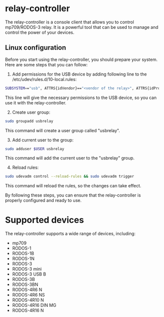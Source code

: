 # relay-controller
The relay-controller is a console client that allows you to control mp709/RODOS-3 relay. It is a powerful tool that can be used to manage and control the power of your devices.

## Linux configuration
Before you start using the relay-controller, you should prepare your system. Here are some steps that you can follow:

1. Add permissions for the USB device by adding following line to the /etc/udev/rules.d/10-local.rules:
```bash
SUBSYSTEM=="usb", ATTRS{idVendor}=="<vendor of the relay>", ATTRS{idProduct}=="<product of the relay>", GROUP="usbrelay", MODE="0666"
```
This line will give the necessary permissions to the USB device, so you can use it with the relay-controller.

2. Create user group:
```bash
sudo groupadd usbrelay
```
This command will create a user group called "usbrelay".

3. Add current user to the group:
```bash
sudo adduser $USER usbrelay
```
This command will add the current user to the "usbrelay" group.

4. Reload rules:
```bash
sudo udevadm control --reload-rules && sudo udevadm trigger
```
This command will reload the rules, so the changes can take effect.

By following these steps, you can ensure that the relay-controller is properly configured and ready to use.

# Supported devices
The relay-controller supports a wide range of devices, including:
- mp709
- RODOS-1
- RODOS-1B
- RODOS-1N
- RODOS-3
- RODOS-3 mini
- RODOS-3 USB B
- RODOS-3B
- RODOS-3BN
- RODOS-4R6 N
- RODOS-4R6 NS
- RODOS-4R10 N
- RODOS-4R16 DIN MG
- RODOS-4R16 N
